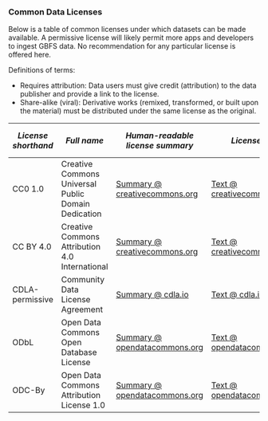 ### Common Data Licenses

Below is a table of common licenses under which datasets can be made available. A permissive license will likely permit more apps and developers to ingest GBFS data. No recommendation for any particular license is offered here.

Definitions of terms:
- Requires attribution: Data users must give credit (attribution) to the data publisher and provide a link to the license.
- Share-alike (viral): Derivative works (remixed, transformed, or built upon the material) must be distributed under the same license as the original.

| *License shorthand* | *Full name*                                           | *Human-readable license summary*                                                      | *License text*                                                | *Requires attribution* | *Share-alike (viral)* |
|-------------------|-----------------------------------------------------|--------------------------------------------------------------|-------------------------------------------------------------|----------------------|---------------------|
| CC0 1.0           | Creative Commons Universal Public Domain Dedication | [Summary @ creativecommons.org](https://creativecommons.org/publicdomain/zero/1.0/)           | [Text @ creativecommons.org](https://creativecommons.org/publicdomain/zero/1.0/legalcode) | No                   | No                  |
| CC BY 4.0         | Creative Commons Attribution 4.0 International      | [Summary @ creativecommons.org](https://creativecommons.org/licenses/by/4.0/)                 | [Text @ creativecommons.org](https://creativecommons.org/licenses/by/4.0/legalcode)       | Yes                  | No                  |
| CDLA-permissive   | Community Data License Agreement                    | [Summary @ cdla.io](https://cdla.io/)                                             | [Text @ cdla.io](https://cdla.io/permissive-1-0/)                             | Yes                  | No                  |
| ODbL              | Open Data Commons Open Database License             | [Summary @ opendatacommons.org](https://opendatacommons.org/licenses/odbl/summary/index.html) | [Text @ opendatacommons.org](https://www.opendatacommons.org/licenses/odbl/1.0/)          | Yes                  | Yes                 |
| ODC-By            | Open Data Commons Attribution License 1.0           | [Summary @ opendatacommons.org](https://opendatacommons.org/licenses/by/summary/index.html)   | [Text @ opendatacommons.org](https://www.opendatacommons.org/licenses/by/1.0/)            | Yes                  | No                  |